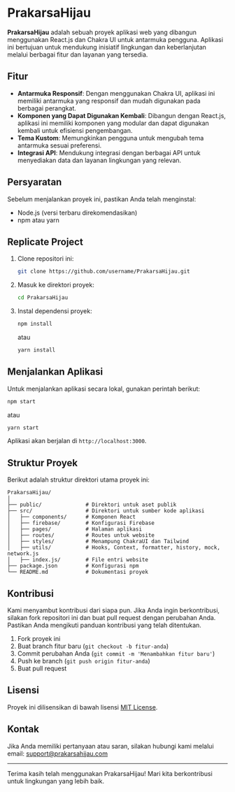 # PrakarsaHijau

**PrakarsaHijau** adalah sebuah proyek aplikasi web yang dibangun menggunakan React.js dan Chakra UI untuk antarmuka pengguna. Aplikasi ini bertujuan untuk mendukung inisiatif lingkungan dan keberlanjutan melalui berbagai fitur dan layanan yang tersedia.

## Fitur

- **Antarmuka Responsif**: Dengan menggunakan Chakra UI, aplikasi ini memiliki antarmuka yang responsif dan mudah digunakan pada berbagai perangkat.
- **Komponen yang Dapat Digunakan Kembali**: Dibangun dengan React.js, aplikasi ini memiliki komponen yang modular dan dapat digunakan kembali untuk efisiensi pengembangan.
- **Tema Kustom**: Memungkinkan pengguna untuk mengubah tema antarmuka sesuai preferensi.
- **Integrasi API**: Mendukung integrasi dengan berbagai API untuk menyediakan data dan layanan lingkungan yang relevan.

## Persyaratan

Sebelum menjalankan proyek ini, pastikan Anda telah menginstal:

- Node.js (versi terbaru direkomendasikan)
- npm atau yarn

## Replicate Project

1. Clone repositori ini:

    ```bash
    git clone https://github.com/username/PrakarsaHijau.git
    ```

2. Masuk ke direktori proyek:

    ```bash
    cd PrakarsaHijau
    ```

3. Instal dependensi proyek:

    ```bash
    npm install
    ```

    atau

    ```bash
    yarn install
    ```

## Menjalankan Aplikasi

Untuk menjalankan aplikasi secara lokal, gunakan perintah berikut:

```bash
npm start
```

atau

```bash
yarn start
```

Aplikasi akan berjalan di `http://localhost:3000`.

## Struktur Proyek

Berikut adalah struktur direktori utama proyek ini:

```
PrakarsaHijau/
│
├── public/              # Direktori untuk aset publik
├── src/                 # Direktori untuk sumber kode aplikasi
│   ├── components/      # Komponen React
│   ├── firebase/        # Konfigurasi Firebase
│   ├── pages/           # Halaman aplikasi
│   ├── routes/          # Routes untuk website
│   ├── styles/          # Menampung ChakraUI dan Tailwind
│   ├── utils/           # Hooks, Context, formatter, history, mock, network.js
│   ├── index.js/        # File entri website
├── package.json         # Konfigurasi npm
└── README.md            # Dokumentasi proyek
```

## Kontribusi

Kami menyambut kontribusi dari siapa pun. Jika Anda ingin berkontribusi, silakan fork repositori ini dan buat pull request dengan perubahan Anda. Pastikan Anda mengikuti panduan kontribusi yang telah ditentukan.

1. Fork proyek ini
2. Buat branch fitur baru (`git checkout -b fitur-anda`)
3. Commit perubahan Anda (`git commit -m 'Menambahkan fitur baru'`)
4. Push ke branch (`git push origin fitur-anda`)
5. Buat pull request

## Lisensi

Proyek ini dilisensikan di bawah lisensi [MIT License](LICENSE).

## Kontak

Jika Anda memiliki pertanyaan atau saran, silakan hubungi kami melalui email: support@prakarsahijau.com

---

Terima kasih telah menggunakan PrakarsaHijau! Mari kita berkontribusi untuk lingkungan yang lebih baik.
